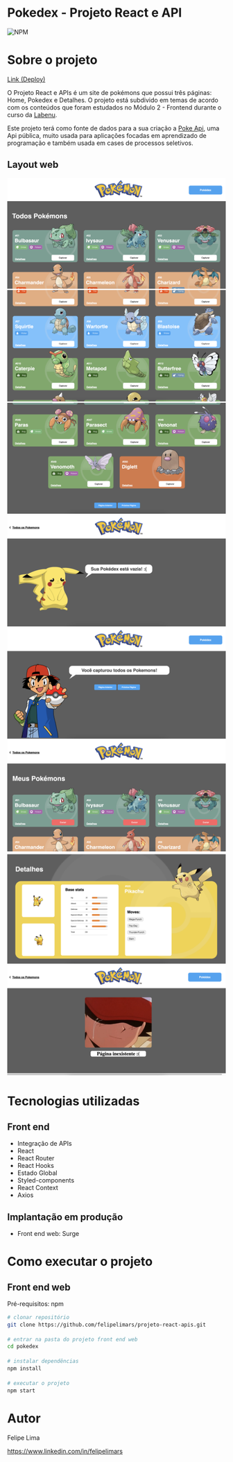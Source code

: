 # Pokedex - Projeto React e API
![NPM](https://img.shields.io/npm/l/react)

# Sobre o projeto

[Link (Deploy)](https://projeto-react-apis-sigma.vercel.app/)

O Projeto React e APIs é um site de pokémons que possui três páginas: Home, Pokedex e Detalhes. O projeto está subdivido em temas de acordo com os conteúdos que foram estudados no Módulo 2 - Frontend durante o curso da [Labenu](https://www.labenu.com.br/ "Site da Labenu").

Este projeto terá como fonte de dados para a sua criação a [Poke Api](https://pokeapi.co/ "Poke Api"), uma Api pública, muito usada para aplicações focadas em aprendizado de programação e também usada em cases de processos seletivos.


## Layout web

![Web 1](https://github.com/felipelimars/projeto-react-apis/blob/projeto-react-apis-felipe-lima-easley/pokedex/src/assets/prints/1.png)
![Web 2](https://github.com/felipelimars/projeto-react-apis/blob/projeto-react-apis-felipe-lima-easley/pokedex/src/assets/prints/2.png)
![Web 3](https://github.com/felipelimars/projeto-react-apis/blob/projeto-react-apis-felipe-lima-easley/pokedex/src/assets/prints/3.png)
![Web 4](https://github.com/felipelimars/projeto-react-apis/blob/projeto-react-apis-felipe-lima-easley/pokedex/src/assets/prints/4.png)
![Web 5](https://github.com/felipelimars/projeto-react-apis/blob/projeto-react-apis-felipe-lima-easley/pokedex/src/assets/prints/5.png)
![Web 6](https://github.com/felipelimars/projeto-react-apis/blob/projeto-react-apis-felipe-lima-easley/pokedex/src/assets/prints/6.png)
![Web 7](https://github.com/felipelimars/projeto-react-apis/blob/projeto-react-apis-felipe-lima-easley/pokedex/src/assets/prints/7.png)
![Web 8](https://github.com/felipelimars/projeto-react-apis/blob/projeto-react-apis-felipe-lima-easley/pokedex/src/assets/prints/8.png)

# Tecnologias utilizadas

## Front end

- Integração de APIs
- React
- React Router
- React Hooks
- Estado Global
- Styled-components
- React Context
- Axios

## Implantação em produção

- Front end web: Surge

# Como executar o projeto

## Front end web
Pré-requisitos: npm 

```bash / terminal
# clonar repositório
git clone https://github.com/felipelimars/projeto-react-apis.git

# entrar na pasta do projeto front end web
cd pokedex

# instalar dependências
npm install

# executar o projeto
npm start
```

# Autor

Felipe Lima

https://www.linkedin.com/in/felipelimars


